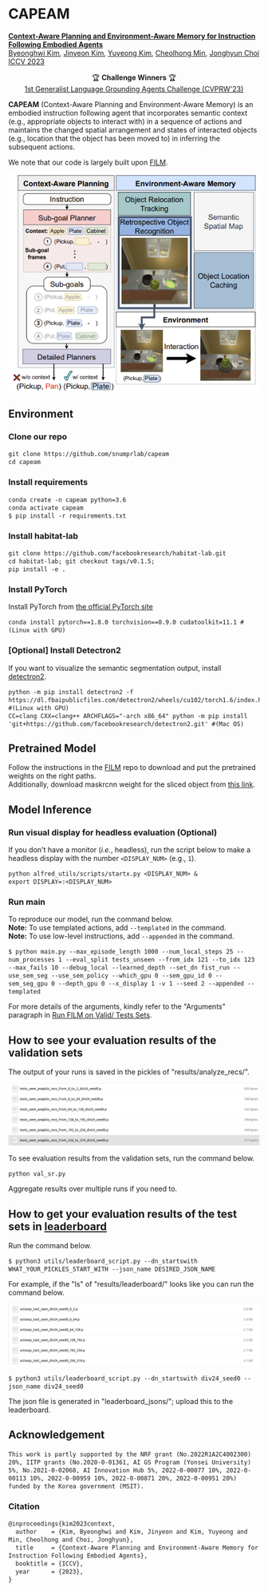 # CAPEAM

<a href="https://bhkim94.github.io/projects/CAPEAM/"> <b>Context-Aware Planning and Environment-Aware Memory for Instruction Following Embodied Agents</b> </a>
<br>
<a href="https://bhkim94.github.io/">Byeonghwi Kim</a>,
<a href="https://wild-reptile-5c4.notion.site/Jinyeon-Kim-s-Portfolio-page-ef855010f6c445488ad6969ed7cda11f?pvs=4">Jinyeon Kim</a>,
<a href="https://uyeongkim.github.io/">Yuyeong Kim</a>,
<a href="https://mch0916.github.io/">Cheolhong Min</a>,
<a href="http://ppolon.github.io/"> Jonghyun Choi </a>
<br>
<a href="https://iccv2023.thecvf.com/"> ICCV 2023 </a>

<p align="center">
  🏆 <b>Challenge Winners</b> 🏆
  <br>
  <a href="https://askforalfred.com/EAI23/">1st Generalist Language Grounding Agents Challenge (CVPRW'23)</a>
</p>

**CAPEAM** (Context-Aware Planning and Environment-Aware Memory) is an embodied instruction following agent that incorporates semantic context (e.g., appropriate objects to interact with) in a sequence of actions and maintains the changed spatial arrangement and states of interacted objects (e.g., location that the object has been moved to) in inferring the subsequent actions.

We note that our code is largely built upon <a href="https://github.com/soyeonm/FILM">FILM</a>.

<p align="center">
  <img src="pic/CAPEAM.png">
</p>

## Environment

### Clone our repo
```
git clone https://github.com/snumprlab/capeam
cd capeam
```
### Install requirements
```
conda create -n capeam python=3.6
conda activate capeam
$ pip install -r requirements.txt
```

### Install habitat-lab
```
git clone https://github.com/facebookresearch/habitat-lab.git
cd habitat-lab; git checkout tags/v0.1.5; 
pip install -e .
```

### Install PyTorch
Install PyTorch from <a href="https://pytorch.org/get-started/previous-versions/#v1100">the official PyTorch site</a>
```
conda install pytorch==1.8.0 torchvision==0.9.0 cudatoolkit=11.1 #(Linux with GPU)
```

### [Optional] Install Detectron2
If you want to visualize the semantic segmentation output, install [detectron2](https://github.com/facebookresearch/detectron2/).
```
python -m pip install detectron2 -f https://dl.fbaipublicfiles.com/detectron2/wheels/cu102/torch1.6/index.html #(Linux with GPU)
CC=clang CXX=clang++ ARCHFLAGS="-arch x86_64" python -m pip install 'git+https://github.com/facebookresearch/detectron2.git' #(Mac OS)
```

## Pretrained Model
Follow the instructions in the <a href="https://github.com/soyeonm/FILM?tab=readme-ov-file#download-trained-models">FILM</a> repo to download and put the pretrained weights on the right paths.<br />
Additionally, download maskrcnn weight for the sliced object from <a href = "https://drive.google.com/file/d/1FbM9hxr562a5T8OQSwr_1Hww2eI9QeRh/view?usp=sharing">this link</a>.

## Model Inference

### Run visual display for headless evaluation (Optional)
If you don't have a monitor (*i.e.*, headless), run the script below to make a headless display with the number `<DISPLAY_NUM>` (e.g., `1`).
```
python alfred_utils/scripts/startx.py <DISPLAY_NUM> &
export DISPLAY=:<DISPLAY_NUM>
```

### Run main

To reproduce our model, run the command below. <br />
**Note:** To use templated actions, add `--templated` in the command. <br />
**Note:** To use low-level instructions, add `--appended` in the command.
```
$ python main.py --max_episode_length 1000 --num_local_steps 25 --num_processes 1 --eval_split tests_unseen --from_idx 121 --to_idx 123 --max_fails 10 --debug_local --learned_depth --set_dn fist_run --use_sem_seg --use_sem_policy --which_gpu 0 --sem_gpu_id 0 --sem_seg_gpu 0 --depth_gpu 0 --x_display 1 -v 1 --seed 2 --appended --templated
```
For more details of the arguments, kindly refer to the "Arguments" paragraph in <a href="https://github.com/soyeonm/FILM?tab=readme-ov-file#run-film-on-valid-tests-sets">Run FILM on Valid/ Tests Sets</a>.

## How to see your evaluation results of the validation sets
The output of your runs is saved in the pickles of "results/analyze_recs/".

![res](./pic/result_final.png)

To see evaluation results from the validation sets, run the command below.
```
python val_sr.py
```
Aggregate results over multiple runs if you need to.

## How to get your evaluation results of the test sets in [leaderboard](https://leaderboard.allenai.org/alfred/submissions/public)

Run the command below.

```
$ python3 utils/leaderboard_script.py --dn_startswith WHAT_YOUR_PICKLES_START_WITH --json_name DESIRED_JSON_NAME
```

For example, if the "ls" of "results/leaderboard/" looks like you can run the command below.

![leaderboardEx](./pic/leaderboard_final.png)

```
$ python3 utils/leaderboard_script.py --dn_startswith div24_seed0 --json_name div24_seed0
```
The json file is generated in "leaderboard_jsons/"; upload this to the leaderboard.

## Acknowledgement
```
This work is partly supported by the NRF grant (No.2022R1A2C4002300) 20%, IITP grants (No.2020-0-01361, AI GS Program (Yonsei University) 5%, No.2021-0-02068, AI Innovation Hub 5%, 2022-0-00077 10%, 2022-0-00113 10%, 2022-0-00959 10%, 2022-0-00871 20%, 2022-0-00951 20%) funded by the Korea government (MSIT).
```

### Citation
```
@inproceedings{kim2023context,
  author    = {Kim, Byeonghwi and Kim, Jinyeon and Kim, Yuyeong and Min, Cheolhong and Choi, Jonghyun},
  title     = {Context-Aware Planning and Environment-Aware Memory for Instruction Following Embodied Agents},
  booktitle = {ICCV},
  year      = {2023},
}
```

